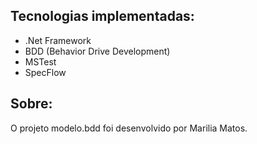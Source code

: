 ## Tecnologias  implementadas:
* .Net Framework
* BDD (Behavior Drive Development)
* MSTest
* SpecFlow

## Sobre:
O projeto modelo.bdd foi desenvolvido por Marilia Matos.